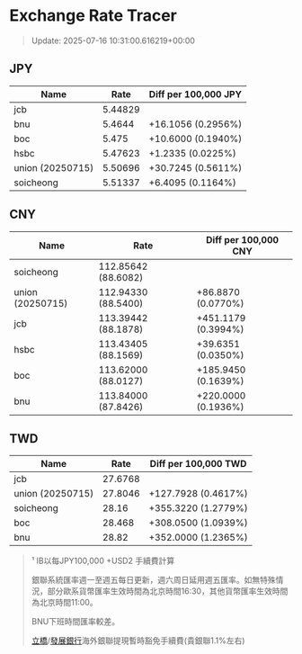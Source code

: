 # Exchange Rate Tracer

> Update: 2025-07-16 10:31:00.616219+00:00

## JPY

| Name             |    Rate | Diff per 100,000 JPY   |
|------------------|---------|------------------------|
| jcb              | 5.44829 |                        |
| bnu              | 5.4644  | +16.1056 (0.2956%)     |
| boc              | 5.475   | +10.6000 (0.1940%)     |
| hsbc             | 5.47623 | +1.2335 (0.0225%)      |
| union (20250715) | 5.50696 | +30.7245 (0.5611%)     |
| soicheong        | 5.51337 | +6.4095 (0.1164%)      |

## CNY

| Name             | Rate                | Diff per 100,000 CNY   |
|------------------|---------------------|------------------------|
| soicheong        | 112.85642	(88.6082) |                        |
| union (20250715) | 112.94330	(88.5400) | +86.8870 (0.0770%)     |
| jcb              | 113.39442	(88.1878) | +451.1179 (0.3994%)    |
| hsbc             | 113.43405	(88.1569) | +39.6351 (0.0350%)     |
| boc              | 113.62000	(88.0127) | +185.9450 (0.1639%)    |
| bnu              | 113.84000	(87.8426) | +220.0000 (0.1936%)    |

## TWD

| Name             |    Rate | Diff per 100,000 TWD   |
|------------------|---------|------------------------|
| jcb              | 27.6768 |                        |
| union (20250715) | 27.8046 | +127.7928 (0.4617%)    |
| soicheong        | 28.16   | +355.3220 (1.2779%)    |
| boc              | 28.468  | +308.0500 (1.0939%)    |
| bnu              | 28.82   | +352.0000 (1.2365%)    |


> ¹ IB以每JPY100,000 +USD2 手續費計算
>
> 銀聯系統匯率週一至週五每日更新，週六周日延用週五匯率。如無特殊情況，部分歐系貨幣匯率生效時間為北京時間16:30，其他貨幣匯率生效時間為北京時間11:00。
>
> BNU下班時間匯率較差。
>
> [立橋](https://www.wlbank.com.mo/uploads/ueditor/file/20181211/1544536513900230.pdf)/[發展銀行](https://www.mdb.com.mo/Service_Charges_20230728.pdf)海外銀聯提現暫時豁免手續費(貴銀聯1.1%左右)

